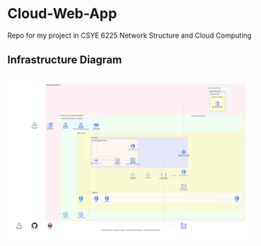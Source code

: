 # Cloud-Web-App
Repo for my project in CSYE 6225 Network Structure and Cloud Computing

## Infrastructure Diagram
![GCP Infrastructure Diagram](diagram/gcp_infra_diagram_detailed.png)
